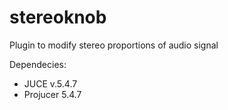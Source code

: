 # stereoknob
Plugin to modify stereo proportions of audio signal

Dependecies:
- JUCE v.5.4.7
- Projucer 5.4.7